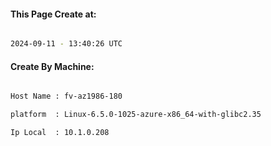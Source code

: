 
   
#### This Page Create at:

```bash

2024-09-11 - 13:40:26 UTC

```

#### Create By Machine:

```bash

Host Name : fv-az1986-180

platform  : Linux-6.5.0-1025-azure-x86_64-with-glibc2.35

Ip Local  : 10.1.0.208

```

